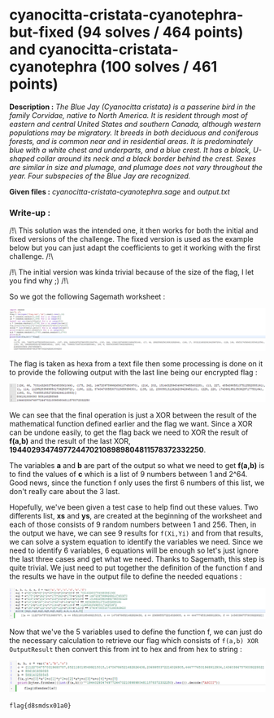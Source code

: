 # cyanocitta-cristata-cyanotephra-but-fixed (94 solves / 464 points) and cyanocitta-cristata-cyanotephra (100 solves / 461 points)
**Description :** *The Blue Jay (Cyanocitta cristata) is a passerine bird in the family Corvidae, native to North America. It is resident through most of eastern and central United States and southern Canada, although western populations may be migratory. It breeds in both deciduous and coniferous forests, and is common near and in residential areas. It is predominately blue with a white chest and underparts, and a blue crest. It has a black, U-shaped collar around its neck and a black border behind the crest. Sexes are similar in size and plumage, and plumage does not vary throughout the year. Four subspecies of the Blue Jay are recognized.*

**Given files :** *cyanocitta-cristata-cyanotephra.sage* and *output.txt*

### Write-up :
/!\ This solution was the intended one, it then works for both the initial and fixed versions of the challenge. The fixed version is used as the example below but you can just adapt the coefficients to get it working with the first challenge. /!\

/!\ The initial version was kinda trivial because of the size of the flag, I let you find why ;) /!\

So we got the following Sagemath worksheet :

![InitSage](images/initsage.png)

The flag is taken as hexa from a text file then some processing is done on it to provide the following output with the last line being our encrypted flag :

![InitOutput](images/initoutput.png)

We can see that the final operation is just a XOR between the result of the mathematical function defined earlier and the flag we want. Since a XOR can be undone easily, to get the flag back we need to XOR the result of **f(a,b)** and the result of the last XOR, **19440293474977244702108989804811578372332250**.

The variables **a** and **b** are part of the output so what we need to get **f(a,b)** is to find the values of **c** which is a list of 9 numbers between 1 and 2^64. Good news, since the function f only uses the first 6 numbers of this list, we don't really care about the 3 last.

Hopefully, we've been given a test case to help find out these values. Two differents list, **xs** and **ys**, are created at the beginning of the worksheet and each of those consists of 9 random numbers between 1 and 256. Then, in the output we have, we can see 9 results for `f(Xi,Yi)` and from that results, we can solve a system equation to identify the variables we need. Since we need to identify 6 variables, 6 equations will be enough so let's just ignore the last three cases and get what we need. Thanks to Sagemath, this step is quite trivial. We just need to put together the definition of the function f and the results we have in the output file to define the needed equations :

![CSage](images/csageFixed.png)

Now that we've the 5 variables used to define the function f, we can just do the necessary calculation to retrieve our flag which consists of `f(a,b) XOR OutputResult` then convert this from int to hex and from hex to string :

![Result](images/resultsFixed.png)

`flag{d8smdsx01a0}`